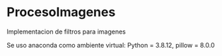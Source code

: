 # ProcesoImagenes
Implementacion de filtros para imagenes


Se uso anaconda como ambiente virtual:
Python = 3.8.12,
pillow = 8.0.0




